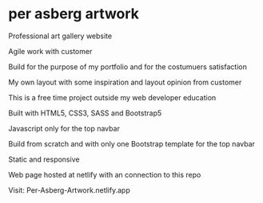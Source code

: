 # per asberg artwork

Professional art gallery website 

Agile work with customer

Build for the purpose of my portfolio and for the costumuers satisfaction

My own layout with some inspiration and layout opinion from customer

This is a free time project outside my web developer education

Built with HTML5, CSS3, SASS and Bootstrap5

Javascript only for the top navbar

Build from scratch and with only one Bootstrap template for the top navbar

Static and responsive 

Web page hosted at netlify with an connection to this repo

Visit: Per-Asberg-Artwork.netlify.app

